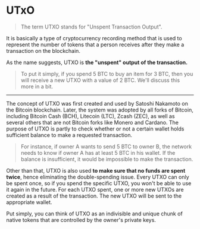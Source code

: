 # UTxO

> The term UTXO stands for "Unspent Transaction Output".

It is basically a type of cryptocurrency recording method that is used to represent the number of tokens that a person receives after they make a transaction on the blockchain.

As the name suggests, UTXO is **the "unspent" output of the transaction.**
> To put it simply, if you spend 5 BTC to buy an item for 3 BTC, then you will receive a new UTXO with a value of 2 BTC. We'll discuss this more in a bit.

---
The concept of UTXO was first created and used by Satoshi Nakamoto on the Bitcoin blockchain. Later, the system was adopted by all forks of Bitcoin, including Bitcoin Cash (BCH), Litecoin (LTC), Zcash (ZEC), as well as several others that are not Bitcoin forks like Monero and Cardano. The purpose of UTXO is partly to check whether or not a certain wallet holds sufficient balance to make a requested transaction.

> For instance, if owner A wants to send 5 BTC to owner B, the network needs to know if owner A has at least 5 BTC in his wallet. If the balance is insufficient, it would be impossible to make the transaction.

Other than that, UTXO is also used **to make sure that no funds are spent twice**, hence eliminating the double-spending issue. Every UTXO can only be spent once, so if you spend the specific UTXO, you won't be able to use it again in the future. For each UTXO spent, one or more new UTXOs are created as a result of the transaction. The new UTXO will be sent to the appropriate wallet.

Put simply, you can think of UTXO as an indivisible and unique chunk of native tokens that are controlled by the owner's private keys.
